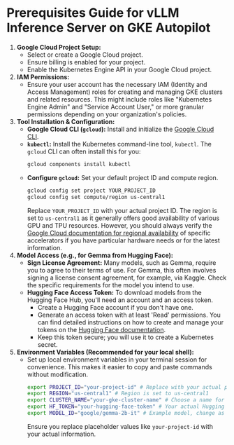 # Prerequisites Guide for vLLM Inference Server on GKE Autopilot

1.  **Google Cloud Project Setup:**
    * Select or create a Google Cloud project.
    * Ensure billing is enabled for your project.
    * Enable the Kubernetes Engine API in your Google Cloud project.
2.  **IAM Permissions:**
    * Ensure your user account has the necessary IAM (Identity and Access Management) roles for creating and managing GKE clusters and related resources. This might include roles like "Kubernetes Engine Admin" and "Service Account User," or more granular permissions depending on your organization's policies.
3.  **Tool Installation & Configuration:**
    * **Google Cloud CLI (`gcloud`):** Install and initialize the [Google Cloud CLI](https://cloud.google.com/sdk/docs/install).
    * **`kubectl`:** Install the Kubernetes command-line tool, `kubectl`. The `gcloud` CLI can often install this for you:
        ```bash
        gcloud components install kubectl
        ```
    * **Configure `gcloud`:** Set your default project ID and compute region.
        ```bash
        gcloud config set project YOUR_PROJECT_ID
        gcloud config set compute/region us-central1
        ```
        Replace `YOUR_PROJECT_ID` with your actual project ID. The region is set to `us-central1` as it generally offers good availability of various GPU and TPU resources. However, you should always verify the [Google Cloud documentation for regional availability](https://cloud.google.com/compute/docs/gpus/gpu-regions-zones) of specific accelerators if you have particular hardware needs or for the latest information.
4.  **Model Access (e.g., for Gemma from Hugging Face):**
    * **Sign License Agreement:** Many models, such as Gemma, require you to agree to their terms of use. For Gemma, this often involves signing a license consent agreement, for example, via Kaggle. Check the specific requirements for the model you intend to use.
    * **Hugging Face Access Token:** To download models from the Hugging Face Hub, you'll need an account and an access token.
        * Create a Hugging Face account if you don't have one.
        * Generate an access token with at least 'Read' permissions. You can find detailed instructions on how to create and manage your tokens on the [Hugging Face documentation](https://huggingface.co/docs/hub/en/security-tokens).
        * Keep this token secure; you will use it to create a Kubernetes secret.
5.  **Environment Variables (Recommended for your local shell):**
    * Set up local environment variables in your terminal session for convenience. This makes it easier to copy and paste commands without modification.
        ```bash
        export PROJECT_ID="your-project-id" # Replace with your actual project ID
        export REGION="us-central1" # Region is set to us-central1
        export CLUSTER_NAME="your-gke-cluster-name" # Choose a name for your cluster
        export HF_TOKEN="your-hugging-face-token" # Your actual Hugging Face token
        export MODEL_ID="google/gemma-2b-it" # Example model, change as per your needs
        ```
        Ensure you replace placeholder values like `your-project-id` with your actual information.
		
